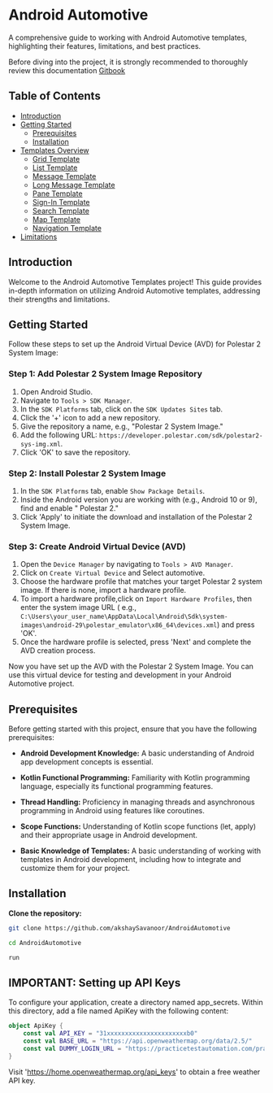 # Android Automotive

A comprehensive guide to working with Android Automotive templates, highlighting their features,
limitations, and best practices.

Before diving into the project, it is strongly recommended to thoroughly review this
documentation [Gitbook](https://akshay-2.gitbook.io/untitled/)

## Table of Contents

- [Introduction](#introduction)
- [Getting Started](#getting-started)
    - [Prerequisites](#prerequisites)
    - [Installation](#installation)
- [Templates Overview](automotive/src/main/java/com/akshay/weatherapp/HomeScreen.kt)
    - [Grid Template](automotive/src/main/java/com/akshay/weatherapp/templates/GridTemplateExample.kt)
    - [List Template](automotive/src/main/java/com/akshay/weatherapp/templates/ListTemplateExample.kt)
    - [Message Template](automotive/src/main/java/com/akshay/weatherapp/templates/MessageTemplateExample.kt)
    - [Long Message Template](automotive/src/main/java/com/akshay/weatherapp/templates/LongMessageTemplateExample.kt)
    - [Pane Template](automotive/src/main/java/com/akshay/weatherapp/templates/PaneTemplateExample.kt)
    - [Sign-In Template](automotive/src/main/java/com/akshay/weatherapp/templates/SignInTemplateExample.kt)
    - [Search Template](automotive/src/main/java/com/akshay/weatherapp/templates/SearchTemplateExample.kt)
    - [Map Template](automotive/src/main/java/com/akshay/weatherapp/templates/MapTemplateExample.kt)
    - [Navigation Template](automotive/src/main/java/com/akshay/weatherapp/templates/PlaceListMapExample.kt)
- [Limitations](automotive/src/main/java/com/akshay/weatherapp/templates/GridTemplateExample.kt)

## Introduction

Welcome to the Android Automotive Templates project! This guide provides in-depth information on
utilizing Android Automotive templates, addressing their strengths and limitations.

## Getting Started

Follow these steps to set up the Android Virtual Device (AVD) for Polestar 2 System Image:

### Step 1: Add Polestar 2 System Image Repository

1. Open Android Studio.
2. Navigate to `Tools > SDK Manager`.
3. In the `SDK Platforms` tab, click on the `SDK Updates Sites` tab.
4. Click the '+' icon to add a new repository.
5. Give the repository a name, e.g., "Polestar 2 System Image."
6. Add the following URL: `https://developer.polestar.com/sdk/polestar2-sys-img.xml`.
7. Click 'OK' to save the repository.

### Step 2: Install Polestar 2 System Image

1. In the `SDK Platforms` tab, enable `Show Package Details`.
2. Inside the Android version you are working with (e.g., Android 10 or 9), find and enable "
   Polestar 2."
3. Click 'Apply' to initiate the download and installation of the Polestar 2 System Image.

### Step 3: Create Android Virtual Device (AVD)

1. Open the `Device Manager` by navigating to `Tools > AVD Manager`.
2. Click on `Create Virtual Device` and Select automotive.
3. Choose the hardware profile that matches your target Polestar 2 system image. If there is none,
   import a hardware profile.
4. To import a hardware profile,click on `Import Hardware Profiles`, then enter the system image
   URL (
   e.g., `C:\Users\your_user_name\AppData\Local\Android\Sdk\system-images\android-29\polestar_emulator\x86_64\devices.xml`)
   and press 'OK'.
5. Once the hardware profile is selected, press 'Next' and complete the AVD creation process.

Now you have set up the AVD with the Polestar 2 System Image. You can use this virtual device for
testing and development in your Android Automotive project.

## Prerequisites

Before getting started with this project, ensure that you have the following prerequisites:

- **Android Development Knowledge:** A basic understanding of Android app development concepts is
  essential.

- **Kotlin Functional Programming:** Familiarity with Kotlin programming language, especially its
  functional programming features.

- **Thread Handling:** Proficiency in managing threads and asynchronous programming in Android using
  features like coroutines.

- **Scope Functions:** Understanding of Kotlin scope functions (let, apply) and their appropriate
  usage in Android development.

- **Basic Knowledge of Templates:** A basic understanding of working with templates in Android
  development, including how to integrate and customize them for your project.

## Installation

**Clone the repository:**

```bash
git clone https://github.com/akshaySavanoor/AndroidAutomotive

cd AndroidAutomotive

run
```

## IMPORTANT: Setting up API Keys

To configure your application, create a directory named app_secrets. Within this directory, add a file named ApiKey with the following content:

```kotlin
object ApiKey {
    const val API_KEY = "31xxxxxxxxxxxxxxxxxxxxxxb0"
    const val BASE_URL = "https://api.openweathermap.org/data/2.5/"
    const val DUMMY_LOGIN_URL = "https://practicetestautomation.com/practice-test-login/"
}
```
Visit 'https://home.openweathermap.org/api_keys' to obtain a free weather API key.

